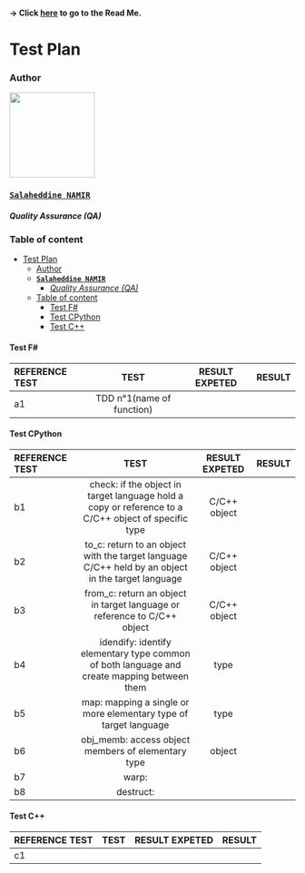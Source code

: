 #### -> Click [here](https://github.com/algosup/2022-2023-project-3-harfang3d-binding-Project-2-group/blob/main/readme.md) to go to the Read Me.

# Test Plan

### Author

<img src="https://avatars.githubusercontent.com/u/71770514?v=4" width="150">

### [**`Salaheddine NAMIR`**](https://github.com/T3rryc)
##### *Quality Assurance (QA)*

### Table of content 
- [Test Plan](#test-plan)
    - [Author](#author)
    - [**`Salaheddine NAMIR`**](#salaheddine-namir)
        - [*Quality Assurance (QA)*](#quality-assurance-qa)
    - [Table of content](#table-of-content)
      - [Test F#](#test-f)
      - [Test CPython](#test-cpython)
      - [Test C++](#test-c)

#### Test F# 
|   REFERENCE TEST        | TEST          |      RESULT EXPETED         |  RESULT |
|:----------|:---------:|:--------------:|---------: |
|   a1        |    TDD n°1(name of function)       |             | |


#### Test CPython
|     REFERENCE TEST      |   TEST        |     RESULT EXPETED          | RESULT |
|:----------|:---------:|:--------------:|----: |
|   b1        |   check: if the object in target language hold a copy or reference to a C/C++ object of specific type       |         C/C++ object     | |
| b2| to_c: return to an object with the target language C/C++ held by an object in the target language   | C/C++ object | | |
|b3| from_c: return an object in target language or reference to  C/C++ object|C/C++ object||
|b4|idendify: identify elementary type common of both language and create mapping between them |type||
|b5| map: mapping a single or more elementary type  of target language|type||
|b6|obj_memb: access object members of elementary type|object||
|b7|warp:||||
|b8|destruct:|||

#### Test C++
|     REFERENCE TEST      |    TEST       |    RESULT EXPETED            | RESULT  |
|:----------|:---------:|:--------------:|----:|
|     c1      |           |               |   |